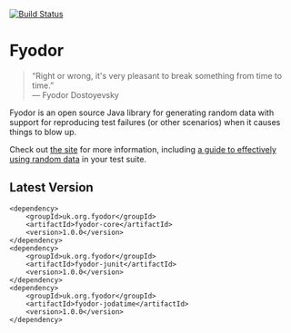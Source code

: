 [![Build Status](https://travis-ci.org/IanEsling/fyodor.svg?branch=master)](https://travis-ci.org/IanEsling/fyodor)

Fyodor
======

> “Right or wrong, it's very pleasant to break something from time to time.”   
> ― Fyodor Dostoyevsky

Fyodor is an open source Java library for generating random data with support for reproducing
test failures (or other scenarios) when it causes things to blow up.
 
Check out [the site](http://www.fyodor.org.uk) for more information, including
[a guide to effectively using random data](http://www.fyodor.org.uk/random-generators) 
 in your test suite.

## Latest Version

```
<dependency>
    <groupId>uk.org.fyodor</groupId>
    <artifactId>fyodor-core</artifactId>
    <version>1.0.0</version>
</dependency>
<dependency>
    <groupId>uk.org.fyodor</groupId>
    <artifactId>fyodor-junit</artifactId>
    <version>1.0.0</version>
</dependency>
<dependency>
    <groupId>uk.org.fyodor</groupId>
    <artifactId>fyodor-jodatime</artifactId>
    <version>1.0.0</version>
</dependency>
```
